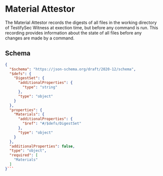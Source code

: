 # Material Attestor

The Material Attestor records the digests of all files in the working directory of TestifySec Witness
at exection time, but before any command is run.  This recording provides information about the state
of all files before any changes are made by a command.

## Schema
```json
{
  "$schema": "https://json-schema.org/draft/2020-12/schema",
  "$defs": {
    "DigestSet": {
      "additionalProperties": {
        "type": "string"
      },
      "type": "object"
    }
  },
  "properties": {
    "Materials": {
      "additionalProperties": {
        "$ref": "#/$defs/DigestSet"
      },
      "type": "object"
    }
  },
  "additionalProperties": false,
  "type": "object",
  "required": [
    "Materials"
  ]
}```
